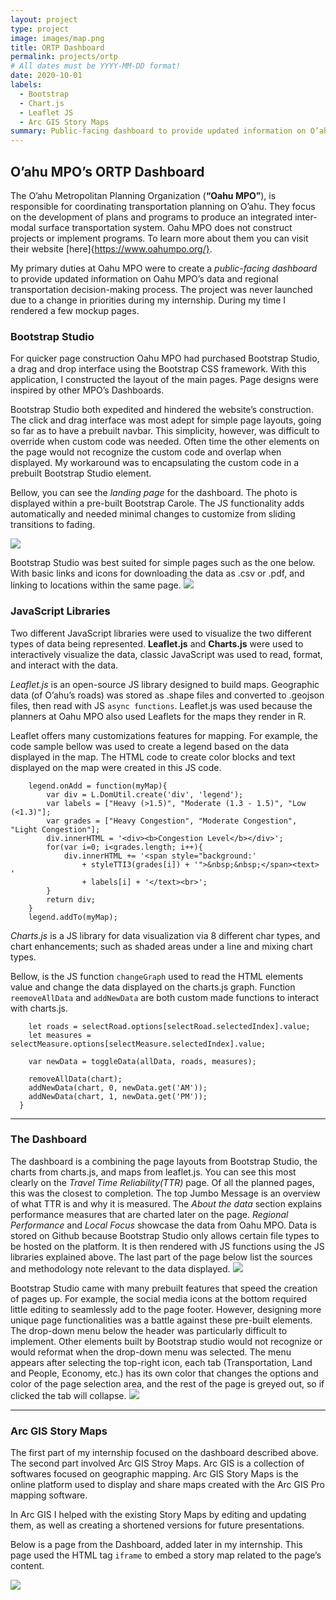 ```yaml
---
layout: project
type: project
image: images/map.png
title: ORTP Dashboard 
permalink: projects/ortp 
# All dates must be YYYY-MM-DD format!
date: 2020-10-01
labels:
  - Bootstrap
  - Chart.js
  - Leaflet JS
  - Arc GIS Story Maps  
summary: Public-facing dashboard to provide updated information on O’ahu MPO’s data and regional transportation decision-making process. 
---
```


## O’ahu MPO’s ORTP Dashboard
The O’ahu Metropolitan Planning Organization (**“Oahu MPO”**), is responsible for coordinating transportation planning on O’ahu. They focus on the development of plans and programs to produce an integrated inter-modal surface transportation system. Oahu MPO does not construct projects or implement programs. To learn more about them you can visit their website [here]{https://www.oahumpo.org/}. 

My primary duties at Oahu MPO were to create a *public-facing dashboard* to provide updated information on Oahu MPO’s data and regional transportation decision-making process. The project was never launched due to a change in priorities during my internship. During my time I rendered a few mockup pages. 

### Bootstrap Studio 
For quicker page construction Oahu MPO had purchased Bootstrap Studio, a drag and drop interface using the Bootstrap CSS framework. With this application, I constructed the layout of the main pages. Page designs were inspired by other MPO’s Dashboards. 

Bootstrap Studio both expedited and hindered the website’s construction. The click and drag interface was most adept for simple page layouts, going so far as to have a prebuilt navbar. This simplicity, however, was difficult to override when custom code was needed. Often time the other elements on the page would not recognize the custom code and overlap when displayed. My workaround was to encapsulating the custom code in a prebuilt Bootstrap Studio element. 

Bellow, you can see the *landing page* for the dashboard. The photo is displayed within a pre-built Bootstrap Carole. The JS functionality adds automatically and needed minimal changes to customize from sliding transitions to fading. 

<img class="ui image rounded" src="../images/mpo_landing.PNG">

Bootstrap Studio was best suited for simple pages such as the one below. With basic links and icons for downloading the data as .csv or .pdf, and linking to locations within the same page. 
<img class="ui image rounded" src="../images/mpo_page_resources.jpg">


### JavaScript Libraries 
Two different JavaScript libraries were used to visualize the two different types of data being represented. **Leaflet.js** and **Charts.js** were used to interactively visualize the data, classic JavaScript was used to read, format, and interact with the data. 

*Leaflet.js* is an open-source JS library designed to build maps. Geographic data (of O’ahu’s roads) was stored as .shape files and converted to .geojson files, then read with JS `async functions`. Leaflet.js was used because the planners at Oahu MPO also used Leaflets for the maps they render in R. 

Leaflet offers many customizations features for mapping. For example, the code sample bellow was used to create a legend based on the data displayed in the map. The HTML code to create color blocks and text displayed on the map were created in this JS code. 
```var legend = L.control({position:'bottomleft'});
    legend.onAdd = function(myMap){
        var div = L.DomUtil.create('div', 'legend');
        var labels = ["Heavy (>1.5)", "Moderate (1.3 - 1.5)", "Low (<1.3)"];
        var grades = ["Heavy Congestion", "Moderate Congestion", "Light Congestion"];
        div.innerHTML = '<div><b>Congestion Level</b></div>';
        for(var i=0; i<grades.length; i++){
            div.innerHTML += '<span style="background:' 
                + styleTTI3(grades[i]) + '">&nbsp;&nbsp;</span><text> '
                + labels[i] + '</text><br>';
        }
        return div; 
    } 
    legend.addTo(myMap);   
```

*Charts.js* is a JS library for data visualization via 8 different char types, and chart enhancements; such as shaded areas under a line and mixing chart types. 
 
Bellow, is the JS function `changeGraph` used to read the HTML elements value and change the data displayed on the charts.js graph. Function `reemoveAllData` and `addNewData` are both custom made functions to interact with charts.js. 
``` function changeGraph(){
    let roads = selectRoad.options[selectRoad.selectedIndex].value;
    let measures = selectMeasure.options[selectMeasure.selectedIndex].value;

    var newData = toggleData(allData, roads, measures);

    removeAllData(chart);
    addNewData(chart, 0, newData.get('AM'));
    addNewData(chart, 1, newData.get('PM'));
  }
```

---
### The Dashboard 
The dashboard is a combining the page layouts from Bootstrap Studio, the charts from charts.js, and maps from leaflet.js. You can see this most clearly on the *Travel Time Reliability(TTR)* page. Of all the planned pages, this was the closest to completion. The top Jumbo Message is an overview of what TTR is and why it is measured. The *About the data* section explains performance measures that are charted later on the page. *Regional Performance* and *Local Focus* showcase the data from Oahu MPO. Data is stored on Github because Bootstrap Studio only allows certain file types to be hosted on the platform. It is then rendered with JS functions using the JS libraries explained above. The last part of the page below list the sources and methodology note relevant to the data displayed. 
<img class="ui image rounded" src="../images/mpo_page_ttr.jpg">

Bootstrap Studio came with many prebuilt features that speed the creation of pages up. For example, the social media icons at the bottom required little editing to seamlessly add to the page footer. However, designing more unique page functionalities was a battle against these pre-built elements. The drop-down menu below the header was particularly difficult to implement. Other elements built by Bootstrap studio would not recognize or would reformat when the drop-down menu was selected. The menu appears after selecting the top-right icon, each tab (Transportation, Land and People, Economy, etc.) has its own color that changes the options and color of the page selection area, and the rest of the page is greyed out, so if clicked the tab will collapse. 
<img class="ui image rounded" src="../images/mpo_menu and footer.png">


---

### Arc GIS Story Maps 
The first part of my internship focused on the dashboard described above. The second part involved Arc GIS Stroy Maps. Arc GIS is a collection of softwares focused on geographic mapping. Arc GIS Story Maps is the online platform used to display and share maps created with the Arc GIS Pro mapping software. 

In Arc GIS I helped with the existing Story Maps by editing and updating them, as well as creating a shortened versions for future presentations. 

Below is a page from the Dashboard, added later in my internship. This page used the HTML tag `iframe` to embed a story map related to the page’s content. 

<img class="ui image rounded" src="../images/mpo_page_lrtp.jpg">


